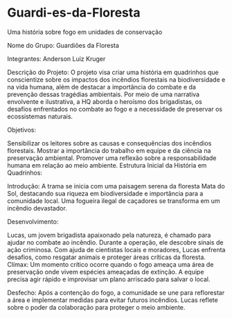 # Guardi-es-da-Floresta
Uma história sobre fogo em unidades de conservação

Nome do Grupo: Guardiões da Floresta

Integrantes: Anderson Luiz Kruger

Descrição do Projeto:
O projeto visa criar uma história em quadrinhos que conscientize sobre os impactos dos incêndios florestais na biodiversidade e na vida humana, além de destacar a importância do combate e da prevenção dessas tragédias ambientais. Por meio de uma narrativa envolvente e ilustrativa, a HQ aborda o heroísmo dos brigadistas, os desafios enfrentados no combate ao fogo e a necessidade de preservar os ecossistemas naturais.

Objetivos:

Sensibilizar os leitores sobre as causas e consequências dos incêndios florestais.
Mostrar a importância do trabalho em equipe e da ciência na preservação ambiental.
Promover uma reflexão sobre a responsabilidade humana em relação ao meio ambiente.
Estrutura Inicial da História em Quadrinhos:

Introdução:
A trama se inicia com uma paisagem serena da floresta Mata do Sol, destacando sua riqueza em biodiversidade e importância para a comunidade local. Uma fogueira ilegal de caçadores se transforma em um incêndio devastador.

Desenvolvimento:

Lucas, um jovem brigadista apaixonado pela natureza, é chamado para ajudar no combate ao incêndio.
Durante a operação, ele descobre sinais de ação criminosa.
Com ajuda de cientistas locais e moradores, Lucas enfrenta desafios, como resgatar animais e proteger áreas críticas da floresta.
Clímax:
Um momento crítico ocorre quando o fogo ameaça uma área de preservação onde vivem espécies ameaçadas de extinção. A equipe precisa agir rápido e improvisar um plano arriscado para salvar o local.

Desfecho:
Após a contenção do fogo, a comunidade se une para reflorestar a área e implementar medidas para evitar futuros incêndios. Lucas reflete sobre o poder da colaboração para proteger o meio ambiente.
